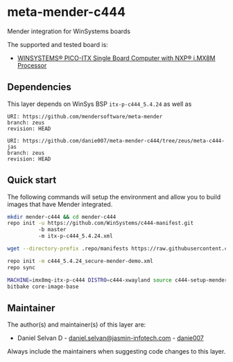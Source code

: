# meta-mender-c444

Mender integration for WinSystems boards

The supported and tested board is:

- [WINSYSTEMS® PICO-ITX Single Board Computer with NXP® i.MX8M Processor](https://www.winsystems.com/product/itx-p-c444/)

## Dependencies

This layer depends on WinSys BSP `itx-p-c444_5.4.24` as well as

```
URI: https://github.com/mendersoftware/meta-mender
branch: zeus
revision: HEAD

URI: https://github.com/danie007/meta-mender-c444/tree/zeus/meta-c444-jas
branch: zeus
revision: HEAD
```

## Quick start

The following commands will setup the environment and allow you to build images
that have Mender integrated.

```bash
mkdir mender-c444 && cd mender-c444
repo init -u https://github.com/WinSystems/c444-manifest.git
          -b master
          -m itx-p-c444_5.4.24.xml

wget --directory-prefix .repo/manifests https://raw.githubusercontent.com/danie007/meta-mender-c444/zeus/meta-mender-c444/scripts/c444_5.4.24_secure-mender-demo.xml

repo init -m c444_5.4.24_secure-mender-demo.xml
repo sync

MACHINE=imx8mq-itx-p-c444 DISTRO=c444-xwayland source c444-setup-mender.sh -b build
bitbake core-image-base
```

## Maintainer

The author(s) and maintainer(s) of this layer are:

- Daniel Selvan D - <daniel.selvan@jasmin-infotech.com> - [danie007](https://github.com/danie007)

Always include the maintainers when suggesting code changes to this layer.
